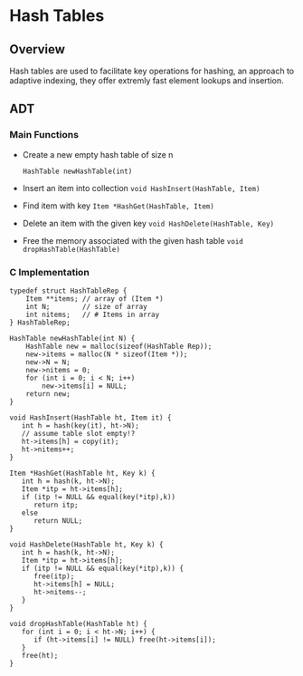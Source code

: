 # Hash Tables

## Overview

Hash tables are used to facilitate key operations for hashing, an approach to adaptive indexing, they offer extremly fast element lookups and insertion.

## ADT

### Main Functions

+ Create a new empty hash table of size n

    `HashTable newHashTable(int)`

+ Insert an item into collection
    `void HashInsert(HashTable, Item)`
+ Find item with key
    `Item *HashGet(HashTable, Item)`
+ Delete an item with the given key
    `void HashDelete(HashTable, Key)`
+ Free the memory associated with the given hash table
    `void dropHashTable(HashTable)`

### C Implementation

```
typedef struct HashTableRep {
    Item **items; // array of (Item *)
    int N;        // size of array
    int nitems;   // # Items in array
} HashTableRep;

HashTable newHashTable(int N) {
    HashTable new = malloc(sizeof(HashTable Rep));
    new->items = malloc(N * sizeof(Item *));
    new->N = N;
    new->nitems = 0;
    for (int i = 0; i < N; i++) 
        new->items[i] = NULL;
    return new;
}

void HashInsert(HashTable ht, Item it) {
   int h = hash(key(it), ht->N);
   // assume table slot empty!?
   ht->items[h] = copy(it);
   ht->nitems++;
}

Item *HashGet(HashTable ht, Key k) {
   int h = hash(k, ht->N);
   Item *itp = ht->items[h];
   if (itp != NULL && equal(key(*itp),k))
      return itp;
   else
      return NULL;
}

void HashDelete(HashTable ht, Key k) {
   int h = hash(k, ht->N);
   Item *itp = ht->items[h];
   if (itp != NULL && equal(key(*itp),k)) {
      free(itp);
      ht->items[h] = NULL;
      ht->nitems--;
   }
}

void dropHashTable(HashTable ht) {
   for (int i = 0; i < ht->N; i++) {
      if (ht->items[i] != NULL) free(ht->items[i]);
   }
   free(ht);
}

```

